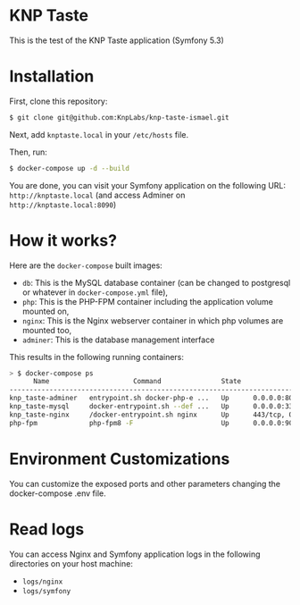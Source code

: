 KNP Taste
==============

This is the test of the KNP Taste application (Symfony 5.3)

# Installation

First, clone this repository:

```bash
$ git clone git@github.com:KnpLabs/knp-taste-ismael.git
```

Next, add `knptaste.local` in your `/etc/hosts` file.

Then, run:

```bash
$ docker-compose up -d --build
```

You are done, you can visit your Symfony application on the following URL: `http://knptaste.local` (and access Adminer on `http://knptaste.local:8090`)

# How it works?

Here are the `docker-compose` built images:

* `db`: This is the MySQL database container (can be changed to postgresql or whatever in `docker-compose.yml` file),
* `php`: This is the PHP-FPM container including the application volume mounted on,
* `nginx`: This is the Nginx webserver container in which php volumes are mounted too,
* `adminer`: This is the database management interface

This results in the following running containers:

```bash
> $ docker-compose ps
      Name                     Command               State                          Ports                       
----------------------------------------------------------------------------------------------------------------
knp_taste-adminer   entrypoint.sh docker-php-e ...   Up      0.0.0.0:8090->8080/tcp,:::8090->8080/tcp           
knp_taste-mysql     docker-entrypoint.sh --def ...   Up      0.0.0.0:3306->3306/tcp,:::3306->3306/tcp, 33060/tcp
knp_taste-nginx     /docker-entrypoint.sh nginx      Up      443/tcp, 0.0.0.0:80->80/tcp,:::80->80/tcp          
php-fpm             php-fpm8 -F                      Up      0.0.0.0:9000->9001/tcp,:::9000->9001/tcp 
```

# Environment Customizations

You can customize the exposed ports and other parameters changing the docker-compose .env file.

# Read logs

You can access Nginx and Symfony application logs in the following directories on your host machine:

* `logs/nginx`
* `logs/symfony`
